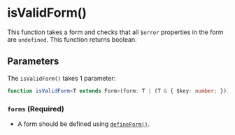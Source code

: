 # isValidForm()
This function takes a form and checks that all `$error` properties in the form are `undefined`.
This function returns boolean.

## Parameters
The `isValidForm()` takes 1 parameter:

```typescript
function isValidForm<T extends Form>(form: T | (T & { $key: number; })): boolean
```

### `forms` (Required)
- A form should be defined using [`defineForm()`](/api/defineForm).
